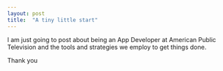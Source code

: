 ```yaml
---
layout: post
title:  "A tiny little start"
---
```


I am just going to post about being an App Developer at American Public Television and the tools and strategies we employ to get things done.

<!-- Place this tag where you want the button to render. -->


Thank you
